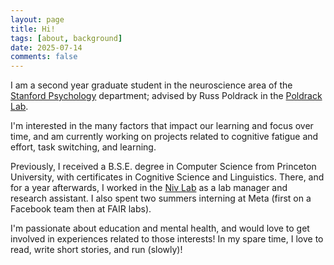 ```yaml
---
layout: page
title: Hi!
tags: [about, background]
date: 2025-07-14
comments: false
---
```


I am a second year graduate student in the neuroscience area of the [Stanford Psychology](https://psychology.stanford.edu/) department; advised by Russ Poldrack in the [Poldrack Lab](https://www.poldracklab.org/). 

I'm interested in the many factors that impact our learning and focus over time, and am currently working on projects related to cognitive fatigue and effort, task switching, and learning. 

Previously, I received a B.S.E. degree in Computer Science from Princeton University, with certificates in Cognitive Science and Linguistics. There, and for a year afterwards, I worked in the [Niv Lab](https://nivlab.princeton.edu/) as a lab manager and research assistant. I also spent two summers interning at Meta (first on a Facebook team then at FAIR labs).

I'm passionate about education and mental health, and would love to get involved in experiences related to those interests! In my spare time, I love to read, write short stories, and run (slowly)!